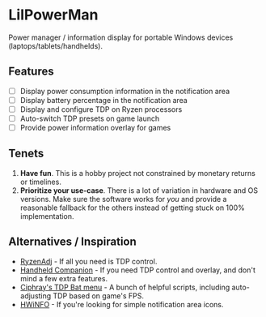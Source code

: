 # LilPowerMan

Power manager / information display for portable Windows devices (laptops/tablets/handhelds).

## Features

- [ ] Display power consumption information in the notification area
- [ ] Display battery percentage in the notification area
- [ ] Display and configure TDP on Ryzen processors
- [ ] Auto-switch TDP presets on game launch
- [ ] Provide power information overlay for games

## Tenets

1. **Have fun**. This is a hobby project not constrained by monetary returns or timelines.
2. **Prioritize your use-case**. There is a lot of variation in hardware and OS versions. Make sure the software works for _you_ and provide a reasonable fallback for the others instead of getting stuck on 100% implementation.

## Alternatives / Inspiration

- [RyzenAdj](https://github.com/FlyGoat/RyzenAdj) - If all you need is TDP control.
- [Handheld Companion](https://github.com/Valkirie/HandheldCompanion) - If you need TDP control and overlay, and don't mind a few extra features.
- [Ciphray's TDP Bat menu](https://discord.com/channels/243411108940087297/1065818597844340777) - A bunch of helpful scripts, including auto-adjusting TDP based on game's FPS.
- [HWiNFO](https://www.hwinfo.com/download/) - If you're looking for simple notification area icons.

